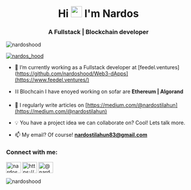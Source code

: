 <h1 align="center">Hi <img src="https://media.giphy.com/media/WUlplcMpOCEmTGBtBW/giphy.gif" width="30"> I'm Nardos </h1>
<h3 align="center">A Fullstack | Blockchain developer</h3>

<p align="left"> <img src="https://komarev.com/ghpvc/?username=nardoshood&label=Profile%20views&color=0e75b6&style=flat" alt="nardoshood" /> </p>


<p align="left"> <a href="https://twitter.com/nardos_hood" target="blank"><img src="https://img.shields.io/twitter/follow/nardos_hood?logo=twitter&style=for-the-badge" alt="nardos_hood" /></a> </p>

- 🚀 I’m currently working as a Fullstack developer at [feedel.ventures](https://github.com/nardoshood/Web3-dApps](https://www.feedel.ventures/)

- ⛓ Blochcain I have enoyed working on sofar are <b>Ethereum | Algorand </b>   

- 📝 I regularly write articles on [https://medium.com/@nardostilahun](https://medium.com/@nardostilahun)

- 💡 You have a project idea we can collaborate on? Cool! Lets talk more.
  
- 📫 My email? Of course!  **nardostilahun83@gmail.com**

<h3 align="left">Connect with me:</h3>
<p align="left">
<a href="https://twitter.com/nardos_hood" target="blank"><img align="center" src="https://raw.githubusercontent.com/rahuldkjain/github-profile-readme-generator/master/src/images/icons/Social/twitter.svg" alt="nardos_hood" height="30" width="40" /></a>
<a href="https://linkedin.com/in/https://www.linkedin.com/in/nardos-tilahun-819885166/" target="blank"><img align="center" src="https://raw.githubusercontent.com/rahuldkjain/github-profile-readme-generator/master/src/images/icons/Social/linked-in-alt.svg" alt="https://www.linkedin.com/in/nardos-tilahun/" height="30" width="40" /></a>
<a href="https://medium.com/@nardostilahun" target="blank"><img align="center" src="https://raw.githubusercontent.com/rahuldkjain/github-profile-readme-generator/master/src/images/icons/Social/medium.svg" alt="@nardostilahun" height="30" width="40" /></a>
</p>

<p><img align="center" src="https://github-readme-stats.vercel.app/api/top-langs?username=nardoshood&show_icons=true&locale=en&layout=compact" alt="nardoshood" /></p>
